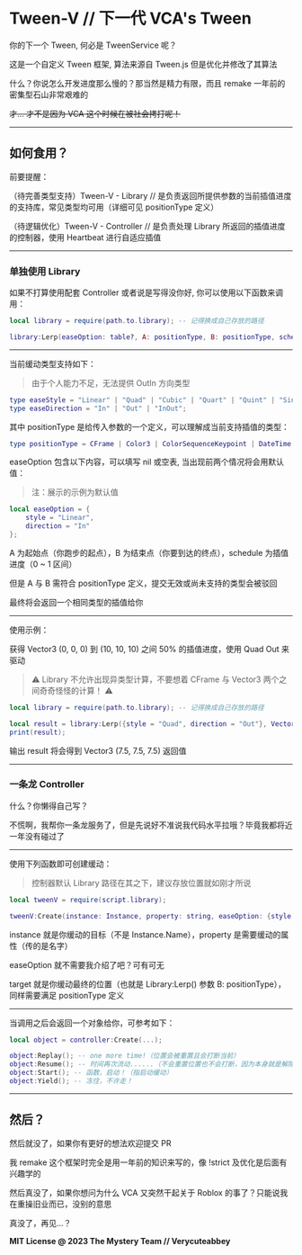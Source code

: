 # Tween-V // 下一代 VCA's Tween

你的下一个 Tween, 何必是 TweenService 呢？

这是一个自定义 Tween 框架, 算法来源自 Tween.js 但是优化并修改了其算法

什么？你说怎么开发进度那么慢的？那当然是精力有限，而且 remake 一年前的密集型石山非常艰难的

~~才... 才不是因为 VCA 这个时候在被社会拷打呢！~~

---

## 如何食用？

前要提醒：

（待完善类型支持）Tween-V - Library // 是负责返回所提供参数的当前插值进度的支持库，常见类型均可用（详细可见 positionType 定义）

（待逻辑优化）Tween-V - Controller // 是负责处理 Library 所返回的插值进度的控制器，使用 Heartbeat 进行自适应插值

---

### 单独使用 Library

如果不打算使用配套 Controller 或者说是写得没你好, 你可以使用以下函数来调用：

```lua
local library = require(path.to.library); -- 记得换成自己存放的路径

library:Lerp(easeOption: table?, A: positionType, B: positionType, schedule: number): positionType
```

---

当前缓动类型支持如下：

> 由于个人能力不足，无法提供 OutIn 方向类型

```lua
type easeStyle = "Linear" | "Quad" | "Cubic" | "Quart" | "Quint" | "Sine" | "Expo" | "Circ" | "Elastic" | "Back" | "Bounce";
type easeDirection = "In" | "Out" | "InOut";
```

其中 positionType 是给传入参数的一个定义，可以理解成当前支持插值的类型：

```lua
type positionType = CFrame | Color3 | ColorSequenceKeypoint | DateTime | number | NumberRange | NumberSequenceKeypoint | Ray | Rect | Region3 | UDim2 | Vector2 | Vector3;
```

easeOption 包含以下内容，可以填写 nil 或空表, 当出现前两个情况将会用默认值：

> 注：展示的示例为默认值

```lua
local easeOption = {
    style = "Linear",
    direction = "In"
};
```

A 为起始点（你跑步的起点），B 为结束点（你要到达的终点），schedule 为插值进度（0 ~ 1 区间）

但是 A 与 B 需符合 positionType 定义，提交无效或尚未支持的类型会被驳回

最终将会返回一个相同类型的插值给你

---

使用示例：

获得 Vector3 (0, 0, 0) 到 (10, 10, 10) 之间 50% 的插值进度，使用 Quad Out 来驱动

> ⚠ Library 不允许出现异类型计算，不要想着 CFrame 与 Vector3 两个之间奇奇怪怪的计算！ ⚠

```lua
local library = require(path.to.library); -- 记得换成自己存放的路径

local result = library:Lerp({style = "Quad", direction = "Out"}, Vector3.new(0, 0, 0), Vector3.new(10, 10, 10), 0.5);
print(result);
```

输出 result 将会得到 Vector3 (7.5, 7.5, 7.5) 返回值

---

### 一条龙 Controller

什么？你懒得自己写？

不慌啊，我帮你一条龙服务了，但是先说好不准说我代码水平拉哦？毕竟我都将近一年没有碰过了

---

使用下列函数即可创建缓动：

> 控制器默认 Library 路径在其之下，建议存放位置就如刚才所说

```lua
local tweenV = require(script.library);

tweenV:Create(instance: Instance, property: string, easeOption: {style: easeStyle?, direction: easeDirection?, duration: number?}?, target: positionType): table
```

instance 就是你缓动的目标（不是 Instance.Name），property 是需要缓动的属性（传的是名字）

easeOption 就不需要我介绍了吧？可有可无

target 就是你缓动最终的位置（也就是 Library:Lerp() 参数 B: positionType），同样需要满足 positionType 定义

---

当调用之后会返回一个对象给你，可参考如下： 

```lua
local object = controller:Create(...);

object:Replay(); -- one more time!（位置会被重置且会打断当前）
object:Resume(); -- 时间再次流动......（不会重置位置也不会打断，因为本身就是解除冻结）
object:Start(); -- 函数，启动！（指启动缓动）
object:Yield(); -- 冻住，不许走！
```

---

## 然后？

然后就没了，如果你有更好的想法欢迎提交 PR

我 remake 这个框架时完全是用一年前的知识来写的，像 !strict 及优化是后面有兴趣学的

然后真没了，如果你想问为什么 VCA 又突然干起关于 Roblox 的事了？只能说我在重操旧业而已，没别的意思

真没了，再见...？

**MIT License @ 2023 The Mystery Team // Verycuteabbey**

